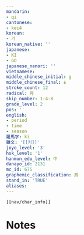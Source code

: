 ```yaml
---
mandarin:
- qī
cantonese:
- kei4
korean:
- 기
korean_native: ''
japanese:
- KI
- GO
japanese_nanori: ''
vietnamese:
middle_chinese_initial: g
middle_chinese_final: ɨ
stroke_count: 12
radical: 月
skip_number: 1-4-8
grade_level: 2
pos: ''
english:
- period
- time
- season
羅馬字: ki
韓文: '[[키]]'
joyo_level: '3'
hsk_level: '1'
hanmun_edu_level: 中
danayo_id: 2131
mc_id: 675
graphemic_classification: 其
stand_in: 'TRUE'
aliases:
---
```

```meta-bind-embed
[[nav/char_info]]
```

# Notes
